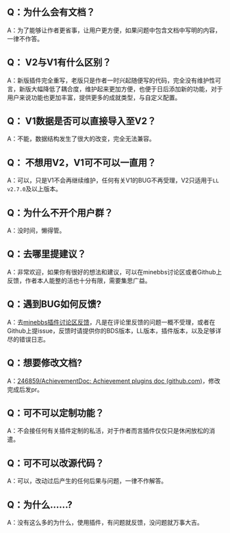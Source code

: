 

## Q：为什么会有文档？

A：为了能够让作者更省事，让用户更方便，如果问题中包含文档中写明的内容，一律不作答。



## Q： V2与V1有什么区别？

A：新版插件完全重写，老版只是作者一时兴起随便写的代码，完全没有维护性可言，新版大幅降低了耦合度，维护起来更加方便，也便于日后添加新的功能，对于用户来说功能也更加丰富，提供更多的成就类型，与自定义配置。



## Q： V1数据是否可以直接导入至V2？

A：不能，数据结构发生了很大的改变，完全无法兼容。



## Q： 不想用V2，V1可不可以一直用？

A：可以，只是V1不会再继续维护，任何有关V1的BUG不再受理，V2只适用于`LL v2.7.0`及以上版本。



## Q：为什么不开个用户群？

A：没时间，懒得管。



## Q：去哪里提建议？

A：非常欢迎，如果你有很好的想法和建议，可以在minebbs讨论区或者Github上反馈，作者本人能整的活也十分有限，需要集思广益。



## Q：遇到BUG如何反馈?

A：去<a href="https://www.minebbs.com/threads/9594/">minebbs插件讨论区反馈</a>，凡是在评论里反馈的问题一概不受理，或者在Github上提issue，反馈时请提供你的BDS版本，LL版本，插件版本，以及足够详尽的错误日志。



## Q：想要修改文档?

A：[246859/AchievementDoc: Achievement plugins doc (github.com)](https://github.com/246859/AchievementDoc)，修改完成后发pr。



## Q：可不可以定制功能？

A：不会接任何有关插件定制的私活，对于作者而言插件仅仅只是休闲放松的消遣。



## Q：可不可以改源代码？

A：可以，改动过后产生的任何后果与问题，一律不作解答。



## Q：为什么......?

A：没有这么多的为什么，使用插件，有问题就反馈，没问题就万事大吉。
